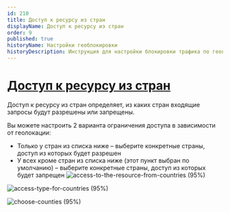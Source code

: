 ```yaml
---
id: 210
title: Доступ к ресурсу из стран
displayName: Доступ к ресурсу из стран
order: 9
published: true
historyName: Настройки геоблокировки
historyDescription: Инструкция для настройки блокировки трафика по географическому признаку 
---
```


# [Доступ к ресурсу из стран](access-toresource-from-countries)

Доступ к ресурсу из стран определяет, из каких стран входящие запросы будут разрешены или запрещены.

Вы можете настроить 2 варианта ограничения доступа в зависимости от геолокации:
- Только у стран из списка ниже – выберите конкретные страны, доступ из которых будет разрешен
- У всех кроме стран из списка ниже (этот пункт выбран по умолчанию) – выберите конкретные страны, доступ из которых будет запрещен
![access-to-the-resource-from-countries (95%)](https://img.solarspace.pro/docs/field-geo.jpg "Ограничение входящего трафика для стран")

![access-type-for-countries (95%)](https://img.solarspace.pro/docs/choose-countries-geo.jpg "Доступность входящего траифка для выбранных стран")

![choose-counties (95%)](https://img.solarspace.pro/docs/countries-menu-geo.jpg "Страны, которым будет разрешено или запрещено отправлять трафик")